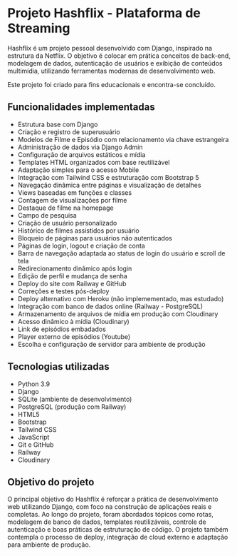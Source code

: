 # Projeto Hashflix - Plataforma de Streaming

Hashflix é um projeto pessoal desenvolvido com Django, inspirado na estrutura da Netflix. O objetivo é colocar em prática conceitos de back-end, modelagem de dados, autenticação de usuários e exibição de conteúdos multimídia, utilizando ferramentas modernas de desenvolvimento web.

Este projeto foi criado para fins educacionais e encontra-se concluído.

## Funcionalidades implementadas

- Estrutura base com Django
- Criação e registro de superusuário
- Modelos de Filme e Episódio com relacionamento via chave estrangeira
- Administração de dados via Django Admin
- Configuração de arquivos estáticos e mídia
- Templates HTML organizados com base reutilizável
- Adaptação simples para o acesso Mobile
- Integração com Tailwind CSS e estruturação com Bootstrap 5
- Navegação dinâmica entre páginas e visualização de detalhes
- Views baseadas em funções e classes
- Contagem de visualizações por filme
- Destaque de filme na homepage
- Campo de pesquisa
- Criação de usuário personalizado
- Histórico de filmes assistidos por usuário
- Bloqueio de páginas para usuários não autenticados
- Páginas de login, logout e criação de conta
- Barra de navegação adaptada ao status de login do usuário e scroll de tela
- Redirecionamento dinâmico após login
- Edição de perfil e mudança de senha
- Deploy do site com Railway e GitHub
- Correções e testes pós-deploy
- Deploy alternativo com Heroku (não implemementado, mas estudado)
- Integração com banco de dados online (Railway - PostgreSQL)
- Armazenamento de arquivos de mídia em produção com Cloudinary
- Acesso dinâmico à mídia (Cloudinary)
- Link de episódios embadados
- Player externo de episódios (Youtube)
- Escolha e configuração de servidor para ambiente de produção

## Tecnologias utilizadas

- Python 3.9
- Django
- SQLite (ambiente de desenvolvimento)
- PostgreSQL (produção com Railway)
- HTML5
- Bootstrap
- Tailwind CSS
- JavaScript
- Git e GitHub
- Railway
- Cloudinary

## Objetivo do projeto

O principal objetivo do Hashflix é reforçar a prática de desenvolvimento web utilizando Django, com foco na construção de aplicações reais e completas. Ao longo do projeto, foram abordados tópicos como rotas, modelagem de banco de dados, templates reutilizáveis, controle de autenticação e boas práticas de estruturação de código. O projeto também contempla o processo de deploy, integração de cloud externo e adaptação para ambiente de produção.

